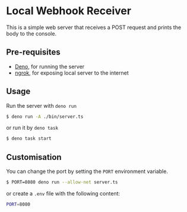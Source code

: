 # Local Webhook Receiver

This is a simple web server that receives a POST request and prints the body to the console.

## Pre-requisites

- [Deno](https://deno.land/#installation), for running the server
- [ngrok](https://ngrok.com/download), for exposing local server to the internet

## Usage

Run the server with `deno run`

```bash
$ deno run -A ./bin/server.ts
```

or run it by `deno task`

```bash
$ deno task start
```

## Customisation

You can change the port by setting the `PORT` environment variable.

```bash
$ PORT=8080 deno run --allow-net server.ts
```

or create a `.env` file with the following content:

```bash
PORT=8080
```